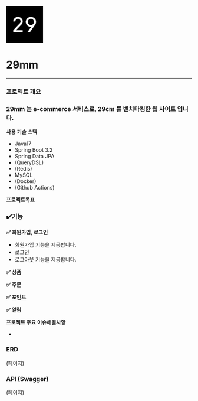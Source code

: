 

<img alt="img.png" height="100" src="img.png" width="100"/>

# **29mm**

---

### **프로젝트 개요**

### 29mm 는 e-commerce 서비스로, 29cm 를 벤치마킹한 웹 사이트 입니다.

**사용 기술 스택**

- Java17
- Spring Boot 3.2
- Spring Data JPA
- (QueryDSL)
- (Redis)
- MySQL
- (Docker)
- (Github Actions)

**프로젝트목표**


### **✔️기능**

**✅ 회원가입, 로그인**

- 회원가입 기능을 제공합니다.
- 로그인
- 로그아웃 기능을 제공합니다.

**✅ 상품**

**✅ 주문**

**✅ 포인트**

**✅ 알림**

**프로젝트 주요 이슈해결사항**

- 

### **ERD**

(페이지)

### **API (Swagger)**

(페이지)
